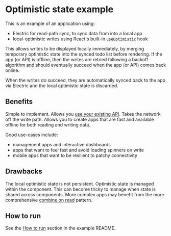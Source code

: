 
# Optimistic state example

This is an example of an application using:

- Electric for read-path sync, to sync data from into a local app
- local-optimistic writes using React's built-in [`useOptimistic`](https://react.dev/reference/react/useOptimistic) hook

This allows writes to be displayed locally immediately, by merging temporary optimistic state into the synced todo list before rendering. If the app (or API) is offline, then the writes are retried following a backoff algorithm and should eventually succeed when the app (or API) comes back online.

When the writes do succeed, they are automatically synced back to the app via Electric and the local optimistic state is discarded.

## Benefits

Simple to implement. Allows you [use your existing API](https://electric-sql.com/blog/2024/11/21/local-first-with-your-existing-api). Takes the network off the write path. Allows you to create apps that are fast and available offline for both reading and writing data.

Good use-cases include:

- management apps and interactive dashboards
- apps that want to feel fast and avoid loading spinners on write
- mobile apps that want to be resilient to patchy connectivity

## Drawbacks

The local optimistic state is not persistent. Optimistic state is managed within the component. This can become tricky to manage when state is shared across components. More complex apps may benefit from the more comprehensive [combine on read](../../3-combine-on-read) pattern.

## How to run

See the [How to run](../../README.md#how-to-run) section in the example README.
